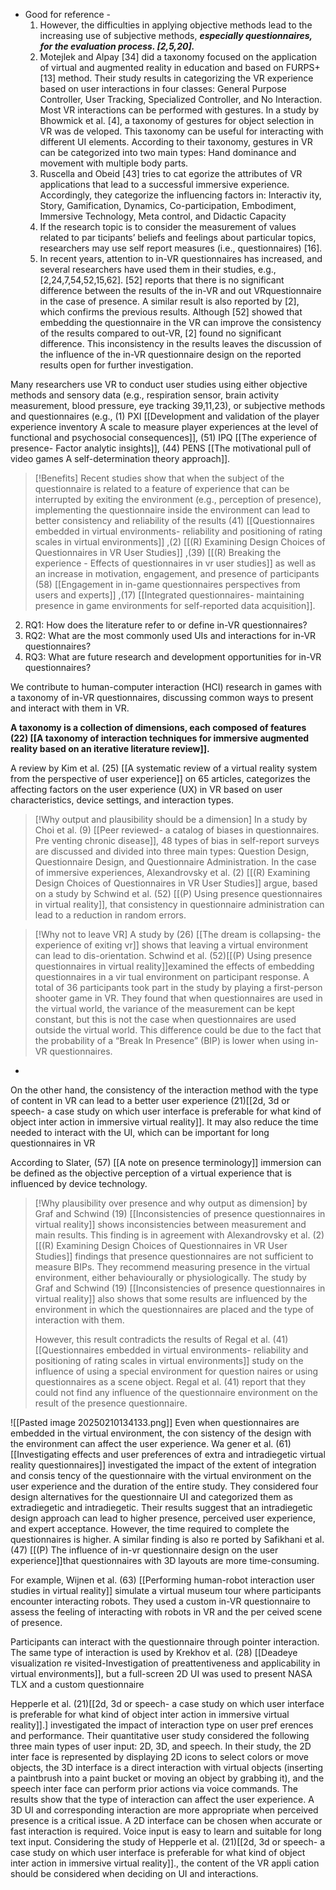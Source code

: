 
- Good for reference -  
	1. However, the difficulties in applying objective methods lead to the increasing use of subjective methods, ***especially questionnaires, for the evaluation process. [2,5,20].***
	2. Motejlek and Alpay [34] did a taxonomy focused on the application of virtual and augmented reality in education and based on FURPS+ [13] method. Their study results in categorizing the VR experience based on user interactions in four classes: General Purpose Controller, User Tracking, Specialized Controller, and No Interaction. Most VR interactions can be performed with gestures. In a study by Bhowmick et al. [4], a taxonomy of gestures for object selection in VR was de veloped. This taxonomy can be useful for interacting with different UI elements. According to their taxonomy, gestures in VR can be categorized into two main types: Hand dominance and movement with multiple body parts.
	3. Ruscella and Obeid [43] tries to cat egorize the attributes of VR applications that lead to a successful immersive experience. Accordingly, they categorize the influencing factors in: Interactiv ity, Story, Gamification, Dynamics, Co-participation, Embodiment, Immersive Technology, Meta control, and Didactic Capacity
	4. If the research topic is to consider the measurement of values related to par ticipants’ beliefs and feelings about particular topics, researchers may use self report measures (i.e., questionnaires) [16].
	5. In recent years, attention to in-VR questionnaires has increased, and several researchers have used them in their studies, e.g., [2,24,7,54,52,15,62]. [52] reports that there is no significant difference between the results of the in-VR and out VRquestionnaire in the case of presence. A similar result is also reported by [2], which confirms the previous results. Although [52] showed that embedding the questionnaire in the VR can improve the consistency of the results compared to out-VR, [2] found no significant difference. This inconsistency in the results leaves the discussion of the influence of the in-VR questionnaire design on the reported results open for further investigation.


Many researchers use VR to conduct user studies using either objective methods and sensory data (e.g., respiration sensor, brain activity measurement, blood pressure, eye tracking 39,11,23), or subjective methods and questionnaires (e.g., (1) PXI [[Development and validation of the player experience inventory  A scale to measure player experiences at the level of functional and psychosocial consequences]], (51) IPQ [[The experience of presence- Factor analytic insights]], (44) PENS [[The motivational pull of video games  A self-determination theory approach]].




> [!Benefits]
> Recent studies show that when the subject of the questionnaire is related to a feature of experience that can be interrupted by exiting the environment (e.g., perception of presence), implementing the questionnaire inside the environment can lead to better consistency and reliability of the results (41) [[Questionnaires embedded in virtual environments- reliability and positioning of rating scales in virtual environments]] ,(2) [[(R) Examining Design Choices of Questionnaires in VR User Studies]] ,(39) [[(R) Breaking the experience - Effects of questionnaires in vr user studies]] as well as an increase in motivation, engagement, and presence of participants (58) [[Engagement in in-game questionnaires perspectives from users and experts]] ,(17) [[Integrated questionnaires- maintaining presence in game environments for self-reported data acquisition]]. 


2. RQ1: How does the literature refer to or define in-VR questionnaires?
3. RQ2: What are the most commonly used UIs and interactions for in-VR questionnaires?
4. RQ3: What are future research and development opportunities for in-VR questionnaires?

We contribute to human-computer interaction (HCI) research in games with a taxonomy of in-VR questionnaires, discussing common ways to present and interact with them in VR.

 **A taxonomy is a collection of dimensions, each composed of features (22) [[A taxonomy of interaction techniques for immersive augmented reality based on an iterative literature review]].**

A review by Kim et al. (25) [[A systematic review of a virtual reality system from the perspective of user experience]] on 65 articles, categorizes the affecting factors on the user experience (UX) in VR based on user characteristics, device settings, and interaction types.


> [!Why output and plausibility should be a dimension]
> In a study by Choi et al. (9) [[Peer reviewed- a catalog of biases in questionnaires. Pre venting chronic disease]], 48 types of bias in self-report surveys are discussed and divided into three main types: Question Design, Questionnaire Design, and Questionnaire Administration. In the case of immersive experiences, Alexandrovsky et al. (2) [[(R) Examining Design Choices of Questionnaires in VR User Studies]] argue, based on a study by Schwind et al. (52) [[(P) Using presence questionnaires in virtual reality]], that consistency in questionnaire administration can lead to a reduction in random errors.


> [!Why not to leave VR]
> A study by (26) [[The dream is collapsing-  the experience of exiting vr]] shows that leaving a virtual environment can lead to dis-orientation. Schwind et al. (52)[[(P) Using presence questionnaires in virtual reality]]examined the effects of embedding questionnaires in a vir tual environment on participant response. A total of 36 participants took part in the study by playing a first-person shooter game in VR. They found that when questionnaires are used in the virtual world, the variance of the measurement can be kept constant, but this is not the case when questionnaires are used outside the virtual world. This difference could be due to the fact that the probability of a “Break In Presence” (BIP) is lower when using in-VR questionnaires.
- 

On the other hand, the consistency of the interaction method with the type of content in VR can lead to a better user experience (21)[[2d, 3d or speech- a case study on which user interface is preferable for what kind of object inter action in immersive virtual reality]]. It may also reduce the time needed to interact with the UI, which can be important for long questionnaires in VR

According to Slater, (57) [[A note on presence terminology]] immersion can be defined as the objective perception of a virtual experience that is influenced by device technology.



> [!Why plausibility over presence and why output as dimension]
> by Graf and Schwind (19) [[Inconsistencies of presence questionnaires in virtual reality]] shows inconsistencies between measurement and main results. This finding is in agreement with Alexandrovsky et al. (2) [[(R) Examining Design Choices of Questionnaires in VR User Studies]] findings that presence questionnaires are not sufficient to measure BIPs. They recommend measuring presence in the virtual environment, either behaviourally or physiologically. The study by Graf and Schwind (19) [[Inconsistencies of presence questionnaires in virtual reality]]  also shows that some results are influenced by the environment in which the questionnaires are placed and the type of interaction with them.
> 
> However, this result contradicts the results of Regal et al. (41) [[Questionnaires embedded in virtual environments- reliability and positioning of rating scales in virtual environments]] study on the influence of using a special environment for question naires or using questionnaires as a scene object. Regal et al.  (41)  report that they could not find any influence of the questionnaire environment on the result of the presence questionnaire.

![[Pasted image 20250210134133.png]]
Even when questionnaires are embedded in the virtual environment, the con sistency of the design with the environment can affect the user experience. Wa gener et al. (61) [[Investigating effects and user preferences of extra and intradiegetic virtual reality questionnaires]] investigated the impact of the extent of integration and consis tency of the questionnaire with the virtual environment on the user experience and the duration of the entire study. They considered four design alternatives for the questionnaire UI and categorized them as extradiegetic and intradiegetic. Their results suggest that an intradiegetic design approach can lead to higher presence, perceived user experience, and expert acceptance. However, the time required to complete the questionnaires is higher. A similar finding is also re ported by Safikhani et al. (47) [[(P) The influence of in-vr questionnaire design on the user experience]]that questionnaires with 3D layouts are more time-consuming.

For example, Wijnen et al. (63) [[Performing human-robot interaction user studies in virtual reality]] simulate a virtual museum tour where participants encounter interacting robots. They used a custom in-VR questionnaire to assess the feeling of interacting with robots in VR and the per ceived scene of presence.

Participants can interact with the questionnaire through pointer interaction. The same type of interaction is used by Krekhov et al. (28) [[Deadeye visualization re visited-Investigation of preattentiveness and applicability in virtual environments]], but a full-screen 2D UI was used to present NASA TLX and a custom questionnaire

Hepperle et al. (21)[[2d, 3d or speech- a case study on which user interface is preferable for what kind of object inter action in immersive virtual reality]].] investigated the impact of interaction type on user pref erences and performance. Their quantitative user study considered the following three main types of user input: 2D, 3D, and speech. In their study, the 2D inter face is represented by displaying 2D icons to select colors or move objects, the 3D interface is a direct interaction with virtual objects (inserting a paintbrush into a paint bucket or moving an object by grabbing it), and the speech inter face can perform prior actions via voice commands. The results show that the type of interaction can affect the user experience. A 3D UI and corresponding interaction are more appropriate when perceived presence is a critical issue. A 2D interface can be chosen when accurate or fast interaction is required. Voice input is easy to learn and suitable for long text input. Considering the study of Hepperle et al. (21)[[2d, 3d or speech- a case study on which user interface is preferable for what kind of object inter action in immersive virtual reality]]., the content of the VR appli cation should be considered when deciding on UI and interactions.